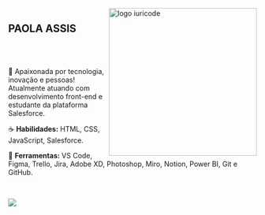 <img src="https://bl3302files.storage.live.com/y4mV3O1NK1XTcbnuB_Hdoh28NMklxBBKB8jLLTVca2DxdXkcBp_MDoY8nyU1JYxDicH6C9fdWG2sVRlwbjcUhlyf4CS8LuG-XBRb7PX53KCTx39usIGvf-xursnIyhpte6GArPQrAakTf3vrXd_ltgQ6QeDTmfCbZC9qtarZjM4267vQZqKIbVPTC__89iSpXbZ?width=410&height=410&cropmode=none" min-width="300px" max-width="300px" width="300px" align="right" alt="logo iuricode">

<h2>PAOLA ASSIS</h2>
<br><br>
<p align="left"> 
 🖖 Apaixonada por tecnologia, inovação e pessoas! <br>
 Atualmente atuando com desenvolvimento front-end e estudante da plataforma Salesforce.
</p>

<p align="left">
 ☕  <strong>Habilidades:</strong> HTML, CSS, JavaScript, Salesforce.
</p>

<p align="left">
  💼  <strong>Ferramentas:</strong> VS Code, Figma, Trello, Jira, Adobe XD, Photoshop, Miro, Notion, Power BI, Git e GitHub.
</p>


<br>

<p align="left">
 
  
  <a href="https://www.linkedin.com/in/assispaola" alt="Linkedin" target="_blank">
    <img src="https://img.shields.io/badge/LinkedIn-0077B5?style=for-the-badge&logo=linkedin&logoColor=whitelink=https://www.linkedin.com/in/assispaola"/>
  </a>
</p>
